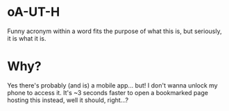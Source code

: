 # oA-UT-H
Funny acronym within a word fits the purpose of what this is, but seriously, it is what it is.

# Why?
Yes there's probably (and is) a mobile app... but! I don't wanna unlock my phone to access it. It's ~3 seconds faster to open a bookmarked page hosting this instead, well it should, right...?
